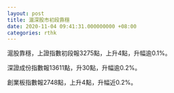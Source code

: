 ```yaml
---
layout: post
title: 滬深股市初段靠穩
date: 2020-11-04 09:41:31.000000000 +08:00
categories: rthk
---
```


滬股靠穩，上證指數初段報3275點，上升4點，升幅逾0.1%。

深證成份指數報13611點，升30點，升幅逾0.2%。

創業板指數報2748點，上升4點，升幅近0.2%。
